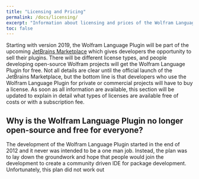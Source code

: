 ```yaml
---
title: "Licensing and Pricing"
permalink: /docs/licensing/
excerpt: "Information about licensing and prices of the Wolfram Language Plugin"
toc: false
---
```


Starting with version 2019, the Wolfram Language Plugin will be part of the upcoming 
[JetBrains Marketplace](https://plugins.jetbrains.com/marketplace) which gives developers the opportunity to
sell their plugins.
There will be different license types, and people developing open-source Wolfram projects will get the 
Wolfram Language Plugin for free.
Not all details are clear until the official launch of the JetBrains Marketplace, but the bottom line is that 
developers who use the Wolfram Language Plugin for private or commercial projects will have to buy a license.
As soon as all information are available, this section will be updated to explain in detail what types of licenses
are available free of costs or with a subscription fee.

## Why is the Wolfram Language Plugin no longer open-source and free for everyone?

The development of the Wolfram Language Plugin started in the end of 2012 and it never was intended to be a one man
job.
Instead, the plan was to lay down the groundwork and hope that people would join the development to create a 
community driven IDE for package development.
Unfortunately, this plan did not work out

